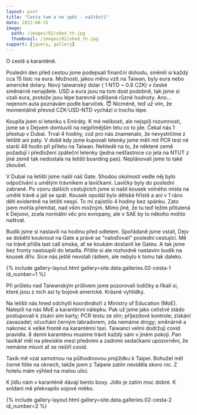 ```yaml
---
layout: post
title: "Cesta tam a ne zpět - naštěstí"
date: 2022-08-31
image:
  path: /images/02/obed_th.jpg  
  thumbnail: /images/02/obed_th.jpg
support: [jquery, gallery]
---
```



O cestě a karanténě.

Poslední den před cestou jsme podepsali finanční dohodu, směnili si každý cca 15 tisíc na eura. Možnosti, jakou měnu vzít na Taiwan, byly eura nebo americké dolary. Nový taiwanský dolar ( 1 NTD ~ 0.8 CZK) v české směnárně nenajdete. USD a eura jsou na tom dost podobně, tak jsme si vzali eura, protože jsou lépe barevně odlišené různé hodnoty. Ano... nejenom auta poznávám podle barviček. :innocent: Nicméně, teď už vím, že momentálně převod CZK-USD-NTD vychází o trochu lépe.

Koupila jsem si letenku s Emiráty. K mé nelibosti, ale nejspíš rozumnosti, jsme se s Dejvem domluvili na nejpřímějším letu co to jde. Čekal nás 1 přestup v Dubai. Trval 4 hodiny, což pro nás znamenalo, že nevystrčíme z letiště ani paty. V době kdy jsme kupovali letenky jsme měli mít PCR test né starší 48 hodin při příletu na Taiwan. Nehledě na to, že některé země požadují i předložení zpáteční letenky (jedna nešťastnice co jela na NTUT z jiné země tak nedostala na letišti boarding pas). Neplánovali jsme to také zkoušet. 


V Dubai na letišti jsme našli náš Gate. Shodou okolností vedle něj bylo odpočívání s umělým trávníkem a lavičkami. Lavičky byly do poslední zabrané. Po vzoru dalších cestujících jsme si našli kousek volného místa na umělé trávě a jali se spát. Kousek opodál bylo dětské hřistě a ani v 1 ráno děti evidentně na letišti nespí. To mi zajistilo 4 hodiny bez spánku. Zato jsem mohla přemítat, nad vším možným. Mimo jiné, že tu teď ležím přitulená k Dejvovi, zcela normální věc pro evropany, ale v SAE by to někoho mohlo naštvat. 

Budík jsme si nastavili na hodinu před odletem. Spořádaně jsme vstali, Dejv se doběhl kouknout na Gate a právě se "naloďovali" poslední cestující. Mě na trávě přišla last call smska, ať se koukám dostavit ke Gateu. A tak jsme bez fronty nastoupili do letadla. Příšte si ale rozhodně nastavím budík na kousek dřív. Sice nás ještě nevolali rádiem, ale nebylo k tomu tak daleko.

{% include gallery-layout.html gallery=site.data.galleries.02-cesta-1 id_number=1         %}

Při průletu nad Taiwanským průlivem jsme pozorovali lodičky a říkali si, které jsou z nich asi ty bojové americké. Krásné vyhlídky.

Na letišti nás hned odchytli koordinátoři z Ministry of Education (MoE). Nalepili na nás MoE a karanténní nálepku. Pak už jsme jako celistvé stádo postupovali k zísání sim karty; PCR testu ze slin; příjezdové kontrole; získání zavazadel; očuchání černým labradorem, zda nemáme drogy; směnárně a nakonec k velké frontě na karanténní taxi. Taiwanci velmi dodržují covid pravidla. 8 denní karanténu musíme trávit každý sám v jiném pokoji. Pan taxikář měl na plexiskle mezi předními a zadními sedačkami upozornění, že nemáme mluvit ať se nešíří covid. 


Taxík mě vzal samotnou na půlhodinovou projíždku k Taipei. Bohužel měl černé fólie na oknech, takže jsem z Taipeie zatím neviděla skoro nic. Z hotelu mám výhled na malou ulici. 


K jídlu nám v karanténě dávají bento boxy. Jídlo je zatím moc dobré. K snídani mě překvapilo sojové mléko.

{% include gallery-layout.html gallery=site.data.galleries.02-cesta-2     id_number=2 %}

